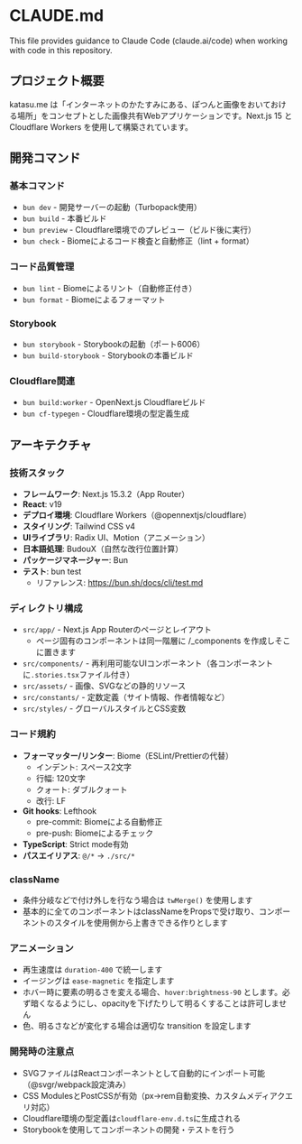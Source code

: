 # CLAUDE.md

This file provides guidance to Claude Code (claude.ai/code) when working with code in this repository.

## プロジェクト概要

katasu.me は「インターネットのかたすみにある、ぽつんと画像をおいておける場所」をコンセプトとした画像共有Webアプリケーションです。Next.js 15 と Cloudflare Workers を使用して構築されています。

## 開発コマンド

### 基本コマンド
- `bun dev` - 開発サーバーの起動（Turbopack使用）
- `bun build` - 本番ビルド
- `bun preview` - Cloudflare環境でのプレビュー（ビルド後に実行）
- `bun check` - Biomeによるコード検査と自動修正（lint + format）

### コード品質管理
- `bun lint` - Biomeによるリント（自動修正付き）
- `bun format` - Biomeによるフォーマット

### Storybook
- `bun storybook` - Storybookの起動（ポート6006）
- `bun build-storybook` - Storybookの本番ビルド

### Cloudflare関連
- `bun build:worker` - OpenNext.js Cloudflareビルド
- `bun cf-typegen` - Cloudflare環境の型定義生成

## アーキテクチャ

### 技術スタック
- **フレームワーク**: Next.js 15.3.2（App Router）
- **React**: v19
- **デプロイ環境**: Cloudflare Workers（@opennextjs/cloudflare）
- **スタイリング**: Tailwind CSS v4
- **UIライブラリ**: Radix UI、Motion（アニメーション）
- **日本語処理**: BudouX（自然な改行位置計算）
- **パッケージマネージャー**: Bun
- **テスト**: bun test
    - リファレンス: https://bun.sh/docs/cli/test.md

### ディレクトリ構成
- `src/app/` - Next.js App Routerのページとレイアウト
    - ページ固有のコンポーネントは同一階層に /_components を作成しそこに置きます
- `src/components/` - 再利用可能なUIコンポーネント（各コンポーネントに`.stories.tsx`ファイル付き）
- `src/assets/` - 画像、SVGなどの静的リソース
- `src/constants/` - 定数定義（サイト情報、作者情報など）
- `src/styles/` - グローバルスタイルとCSS変数

### コード規約
- **フォーマッター/リンター**: Biome（ESLint/Prettierの代替）
  - インデント: スペース2文字
  - 行幅: 120文字
  - クォート: ダブルクォート
  - 改行: LF
- **Git hooks**: Lefthook
  - pre-commit: Biomeによる自動修正
  - pre-push: Biomeによるチェック
- **TypeScript**: Strict mode有効
- **パスエイリアス**: `@/*` → `./src/*`

### className

- 条件分岐などで付け外しを行なう場合は `twMerge()` を使用します
- 基本的に全てのコンポーネントはclassNameをPropsで受け取り、コンポーネントのスタイルを使用側から上書きできる作りとします

### アニメーション

- 再生速度は `duration-400` で統一します
- イージングは `ease-magnetic` を指定します
- ホバー時に要素の明るさを変える場合、`hover:brightness-90` とします。必ず暗くなるようにし、opacityを下げたりして明るくすることは許可しません
- 色、明るさなどが変化する場合は適切な transition を設定します

### 開発時の注意点
- SVGファイルはReactコンポーネントとして自動的にインポート可能（@svgr/webpack設定済み）
- CSS ModulesとPostCSSが有効（px→rem自動変換、カスタムメディアクエリ対応）
- Cloudflare環境の型定義は`cloudflare-env.d.ts`に生成される
- Storybookを使用してコンポーネントの開発・テストを行う
